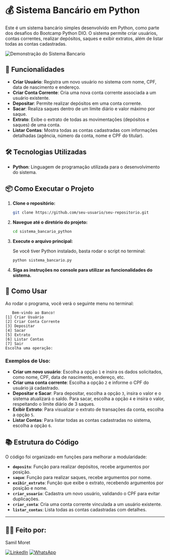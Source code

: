 # 💰 Sistema Bancário em Python

Este é um sistema bancário simples desenvolvido em Python, como parte dos desafios do Bootcamp Python DIO. O sistema permite criar usuários, contas correntes, realizar depósitos, saques e exibir extratos, além de listar todas as contas cadastradas.


![Demonstração do Sistema Bancario](https://github.com/SamilMoret/sistema_bancario_2/blob/main/sistema__bancario_vi2.gif)

## 🚀 Funcionalidades

- **Criar Usuário**: Registra um novo usuário no sistema com nome, CPF, data de nascimento e endereço.
- **Criar Conta Corrente**: Cria uma nova conta corrente associada a um usuário existente.
- **Depositar**: Permite realizar depósitos em uma conta corrente.
- **Sacar**: Realiza saques dentro de um limite diário e valor máximo por saque.
- **Extrato**: Exibe o extrato de todas as movimentações (depósitos e saques) de uma conta.
- **Listar Contas**: Mostra todas as contas cadastradas com informações detalhadas (agência, número da conta, nome e CPF do titular).

## 🛠️ Tecnologias Utilizadas

- **Python**: Linguagem de programação utilizada para o desenvolvimento do sistema.

## 📦 Como Executar o Projeto

1. **Clone o repositório:**

   ```bash
   git clone https://github.com/seu-usuario/seu-repositorio.git
   ```

2. **Navegue até o diretório do projeto:**

   ```bash
   cd sistema_bancario_python
   ```
3. **Execute o arquivo principal:**

   Se você tiver Python instalado, basta rodar o script no terminal:

   ```bash
   python sistema_bancario.py
   ```
4. **Siga as instruções no console para utilizar as funcionalidades do sistema.**

## 📝 Como Usar
   Ao rodar o programa, você verá o seguinte menu no terminal:
```
   Bem-vindo ao Banco!
[1] Criar Usuário
[2] Criar Conta Corrente
[3] Depositar
[4] Sacar
[5] Extrato
[6] Listar Contas
[7] Sair
Escolha uma operação:
```
### Exemplos de Uso:
    
- **Criar um novo usuário**: Escolha a opção `1` e insira os dados solicitados, como nome, CPF, data de nascimento, endereço, etc.
- **Criar uma conta corrente**: Escolha a opção `2` e informe o CPF do usuário já cadastrado.
- **Depositar e Sacar**: Para depositar, escolha a opção `3`, insira o valor e o sistema atualizará o saldo. Para sacar, escolha a opção `4` e insira o valor, respeitando o limite diário de 3 saques.
- **Exibir Extrato**: Para visualizar o extrato de transações da conta, escolha a opção `5`.
- **Listar Contas**: Para listar todas as contas cadastradas no sistema, escolha a opção `6`.

## 📚 Estrutura do Código

O código foi organizado em funções para melhorar a modularidade:

- **`deposito`**: Função para realizar depósitos, recebe argumentos por posição.
- **`saque`**: Função para realizar saques, recebe argumentos por nome.
- **`exibir_extrato`**: Função que exibe o extrato, recebendo argumentos por posição e nome.
- **`criar_usuario`**: Cadastra um novo usuário, validando o CPF para evitar duplicações.
- **`criar_conta`**: Cria uma conta corrente vinculada a um usuário existente.
- **`listar_contas`**: Lista todas as contas cadastradas com detalhes.

---
## 🧑‍💻 Feito por:
Samil Moret

[![LinkedIn](https://img.icons8.com/color/48/linkedin.png)](https://www.linkedin.com/in/samilmoret/)
[![WhatsApp](https://img.icons8.com/color/48/whatsapp--v1.png)](https://linkwhats.app/f27e11)







 



